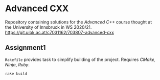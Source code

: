 # Advanced CXX

Repository containing solutions for the *Advanced C++* course thought at the University of Innsbruck in WS 2020/21.
https://git.uibk.ac.at/c7031162/703807-advanced-cxx

## Assignment1

`Rakefile` provides task to simplify building of the project. Requires *CMake*, *Ninja*, *Ruby*.

```
rake build
```